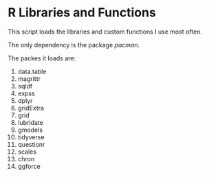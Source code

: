 # R Libraries and Functions
This script loads the libraries and custom functions I use most often.

The only dependency is the package _pacman_.

The packes it loads are:

1. data.table
1. magrittr
1. sqldf
1. expss
1. dplyr
1. gridExtra
1. grid
1. lubridate
1. gmodels
1. tidyverse
1. questionr
1. scales
1. chron
1. ggforce
